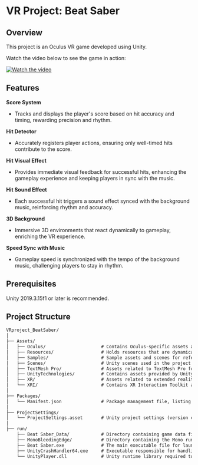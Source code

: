 # VR Project: Beat Saber 

## Overview

This project is an Oculus VR game developed using Unity. 

Watch the video below to see the game in action:

[![Watch the video](https://img.youtube.com/vi/Pvtv_v1YDz8/0.jpg)](https://www.youtube.com/watch?v=Pvtv_v1YDz8)
## Features

**Score System**

- Tracks and displays the player's score based on hit accuracy and timing, rewarding precision and rhythm.

**Hit Detector**

- Accurately registers player actions, ensuring only well-timed hits contribute to the score.

**Hit Visual Effect**

- Provides immediate visual feedback for successful hits, enhancing the gameplay experience and keeping players in sync with the music.

**Hit Sound Effect**

- Each successful hit triggers a sound effect synced with the background music, reinforcing rhythm and accuracy.

**3D Background**

- Immersive 3D environments that react dynamically to gameplay, enriching the VR experience.

**Speed Sync with Music**

- Gameplay speed is synchronized with the tempo of the background music, challenging players to stay in rhythm.

## Prerequisites

Unity 2019.3.15f1 or later is recommended.

## Project Structure

```txt
VRproject_BeatSaber/
│
├── Assets/                     
│   ├── Oculus/                     # Contains Oculus-specific assets and settings, including VR interactions and environment setups
│   ├── Resources/                  # Holds resources that are dynamically loaded during runtime (e.g., updated hit effects)
│   ├── Samples/                    # Sample assets and scenes for reference or testing
│   ├── Scenes/                     # Unity scenes used in the project (e.g., main game scenes, environments)
│   ├── TextMesh Pro/               # Assets related to TextMesh Pro for handling high-quality text rendering in VR
│   ├── UnityTechnologies/          # Contains assets provided by Unity Technologies (e.g., updated hit effects)
│   ├── XR/                         # Assets related to extended reality (XR) components, including cross-platform VR support
│   └── XRI/                        # Contains XR Interaction Toolkit assets, supporting interactions in VR
│
├── Packages/                   
│   └── Manifest.json               # Package management file, listing dependencies used in the project
│
├── ProjectSettings/            
│   └── ProjectSettings.asset       # Unity project settings (version control, quality settings, VR settings, etc.)
│
├── run/                        
    ├── Beat Saber_Data/            # Directory containing game data files required for Beat Saber to run
    ├── MonoBleedingEdge/           # Directory containing the Mono runtime files, necessary for running the game on platforms that require Mono
    ├── Beat Saber.exe              # The main executable file for launching the Beat Saber game
    ├── UnityCrashHandler64.exe     # Executable responsible for handling crashes and sending crash reports
    └── UnityPlayer.dll             # Unity runtime library required to run the game on Windows


```

